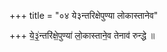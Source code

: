 +++
title = "०४ ये३न्तरिक्षेपुण्या लोकास्तानेव"

+++
ये॒३॒॑न्तरि॑क्षे॒पुण्या॑ लो॒कास्ताने॒व तेनाव॑ रुन्द्धे ॥